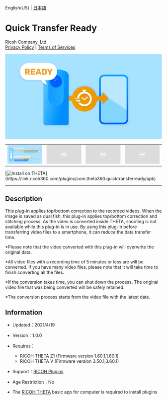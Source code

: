 English(US) | [日本語](README.ja.md)

# Quick Transfer Ready
Ricoh Company, Ltd.  
[Privacy Policy](../../README.md#privacy-policy) | [Terms of Services](../../README.md#terms-of-services)

<div align="center">
 <img src="1.png">

 <table>
  <tr>
   <td><img src="2.png"></td>
   <td><img src="/resources/common/img/noimg.png"></td>
   <td><img src="/resources/common/img/noimg.png"></td>
   <td><img src="/resources/common/img/noimg.png"></td>
  </tr>
 </table>
</div>

[![Install on THETA](https://assets.ricoh360.com/image/upload/v1/front/theta/install-button.svg?)](https://link.ricoh360.com/plugins/com.theta360.quicktransferready/apk)

***

## Description  
This plug-in applies top/bottom correction to the recorded videos. When the image is saved as dual fish, this plug-in applies top/bottom correction and stitching process. As the video is converted inside THETA, shooting is not available while this plug-in is in use. By using this plug-in before transferring video files to a smartphone, it can reduce the data transfer time.  


*Please note that the video converted with this plug-in will overwrite the original data.  

*All video files with a recording time of 5 minutes or less are will be converted. If you have many video files, please note that it will take time to finish converting all the files.  

*If the conversion takes time, you can shut down the process. The original video file that was being converted will be safely retained.  

*The conversion process starts from the video file with the latest date.  


## Information
  * Updated：2021/4/19
  * Version：1.0.0
  * Requires：
    * RICOH THETA Z1 (Firmware version 1.60.1,1.80.1)
    * RICOH THETA V (Firmware version 3.50.1,3.60.1)
  * Support：[RICOH Plugins](https://support.theta360.com/ja/)
  * Age Restriction：No

* The [RICOH THETA](https://theta360.com/ja/about/application/pc.html#app-detail-01) basic app for computer is required to install plugins
